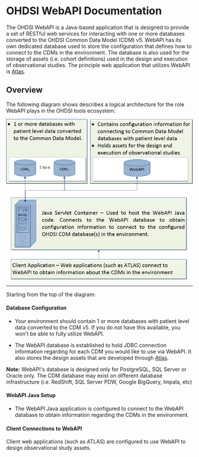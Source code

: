 # OHDSI WebAPI Documentation

The OHDSI WebAPI is a Java-based application that is designed to provide a set of RESTful web services for interacting with one or more databases converted to the OHDSI Common Data Model (CDM) v5. WebAPI has its own dedicated database used to store the configuration that defines how to connect to the CDMs in the environment. The database is also used for the storage of assets (i.e. cohort definitions) used in the design and execution of observational studies. The principle web application that utilizes WebAPI is [Atlas](https://github.com/OHDSI/Atlas).

## Overview

The following diagram shows describes a logical architecture for the role  WebAPI plays in the OHDSI tools ecosystem:

<img src="images/WebAPI-Configuration.png">


--------------

Starting from the top of the diagram:

#### Database Configuration

- Your environment should contain 1 or more databases with patient level data converted to the CDM v5. If you do not have this available, you won't be able to fully utilize WebAPI.

- The WebAPI database is established to hold JDBC connection information regarding for each CDM you would like to use via WebAPI. It also stores the design assets that are developed through [Atlas](https://github.com/OHDSI/Atlas).

**Note:** WebAPI's database is designed only for PostgreSQL, SQL Server or Oracle only. The CDM database may exist on different database infrastructure (i.e. RedShift, SQL Server PDW, Google BigQuery, Impala, etc)

#### WebAPI Java Setup

- The WebAPI Java application is configured to connect to the WebAPI database to obtain information regarding the CDMs in the environment.

#### Client Connections to WebAPI

Client web applications (such as ATLAS) are configured to use WebAPI to design observational study assets.
